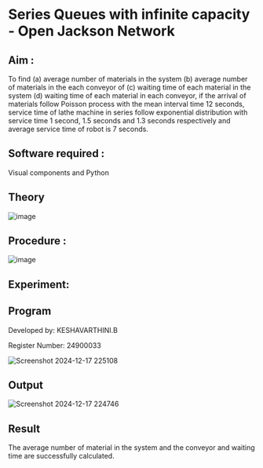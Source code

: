 # Series Queues with infinite capacity - Open Jackson Network

## Aim :
To find (a) average number of materials in the system (b) average number of materials in the each conveyor of (c) waiting time of each material in the system (d) waiting time of each material in each conveyor, if the arrival  of materials follow Poisson process with the mean interval time 12 seconds, service time of  lathe machine in series follow exponential distribution  with service time  1 second, 1.5 seconds and 1.3 seconds respectively and average service time of robot is 7 seconds.

## Software required :
Visual components and Python

## Theory

![image](https://user-images.githubusercontent.com/103921593/203239736-7b81f599-71a8-4ae7-b63e-5d98acd9ea54.png)


## Procedure :

![image](https://user-images.githubusercontent.com/103921593/203239789-bc870dce-6727-487b-a0e2-4fc3f5114889.png)


## Experiment:


## Program

Developed by: KESHAVARTHINI.B

Register Number: 24900033


![Screenshot 2024-12-17 225108](https://github.com/user-attachments/assets/4fced889-77c3-465f-9af2-b30112c9f9cb)


## Output

![Screenshot 2024-12-17 224746](https://github.com/user-attachments/assets/e4407d7a-63ef-4c24-9ba0-12fb77bd17e5)


## Result

The average number of material in the system and the conveyor and waiting time are successfully calculated.
